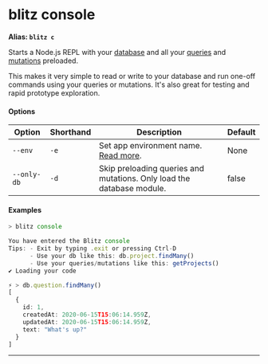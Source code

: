 # blitz console

**Alias: `blitz c`**

Starts a Node.js REPL with your [database](./database-overview) and all
your [queries](./query-resolvers) and [mutations](./mutation-resolvers)
preloaded.

This makes it very simple to read or write to your database and run
one-off commands using your queries or mutations. It's also great for
testing and rapid prototype exploration.

#### Options



| Option | Shorthand | Description | Default |
| --- | --- | --- | --- |
| `--env` | `-e` | Set app environment name. [Read more](/docs/custom-environments#custom-environments). | None |
| `--only-db` | `-d` | Skip preloading queries and mutations. Only load the database module. | false |

#### Examples


```typescript
> blitz console

You have entered the Blitz console
Tips: - Exit by typing .exit or pressing Ctrl-D
      - Use your db like this: db.project.findMany()
      - Use your queries/mutations like this: getProjects()
✔ Loading your code

⚡ > db.question.findMany()
[
  {
    id: 1,
    createdAt: 2020-06-15T15:06:14.959Z,
    updatedAt: 2020-06-15T15:06:14.959Z,
    text: "What's up?"
  }
]
```


---

